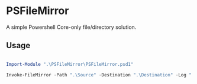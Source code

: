 # PSFileMirror

A simple Powershell Core-only file/directory solution.

## Usage

```Powershell

Import-Module ".\PSFileMirror\PSFileMirror.psd1"

Invoke-FileMirror -Path ".\Source" -Destination ".\Destination" -Log ".\Example.log"
```